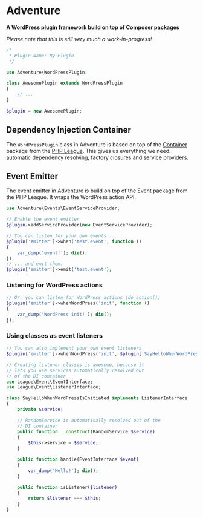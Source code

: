 # Adventure
**A WordPress plugin framework build on top of Composer packages**

_Please note that this is still very much a work-in-progress!_

```php
/*
 * Plugin Name: My Plugin
 */

use Adventure\WordPressPlugin;

class AwesomePlugin extends WordPressPlugin
{
    // ...
}

$plugin = new AwesomePlugin;
```

## Dependency Injection Container

The `WordPressPlugin` class in Adventure is based on top of the
[Container](http://container.thephpleague.com/) package from the
[PHP League](http://thephpleague.com/). This gives us everything
we need: automatic dependency resolving, factory closures and
service providers.

## Event Emitter

The event emitter in Adventure is build on top of the Event package
from the PHP League. It wraps the WordPress action API.

```php
use Adventure\Events\EventServiceProvider;

// Enable the event emitter
$plugin->addServiceProvider(new EventServiceProvider);

// You can listen for your own events ...
$plugin['emitter']->when('test.event', function ()
{
    var_dump('event!'); die();
});
// ... and emit them.
$plugin['emitter']->emit('test.event');
````

### Listening for WordPress actions

```php
// Or, you can listen for WordPress actions (do_action())
$plugin['emitter']->whenWordPress('init', function ()
{
    var_dump('WordPress init!'); die();
});
```

### Using classes as event listeners

```php
// You can also implement your own event listeners
$plugin['emitter']->whenWordPress('init', $plugin['SayHelloWhenWordPressIsInitiated']);

// Creating listener classes is awesome, because it
// lets you use services automatically resolved out
// of the DI container
use League\Event\EventInterface;
use League\Event\ListenerInterface;

class SayHelloWhenWordPressIsInitiated implements ListenerInterface
{
    private $service;

    // RandomService is automatically resolved out of the
    // DI container
    public function __construct(RandomService $service)
    {
        $this->service = $service;
    }

    public function handle(EventInterface $event)
    {
        var_dump('Hello!'); die();
    }

    public function isListener($listener)
    {
        return $listener === $this;
    }
}
```
 
